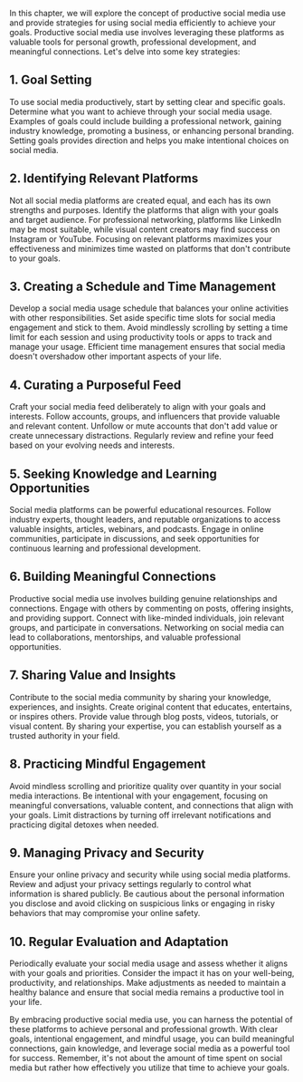 
In this chapter, we will explore the concept of productive social media use and provide strategies for using social media efficiently to achieve your goals. Productive social media use involves leveraging these platforms as valuable tools for personal growth, professional development, and meaningful connections. Let's delve into some key strategies:

**1. Goal Setting**
-------------------

To use social media productively, start by setting clear and specific goals. Determine what you want to achieve through your social media usage. Examples of goals could include building a professional network, gaining industry knowledge, promoting a business, or enhancing personal branding. Setting goals provides direction and helps you make intentional choices on social media.

**2. Identifying Relevant Platforms**
-------------------------------------

Not all social media platforms are created equal, and each has its own strengths and purposes. Identify the platforms that align with your goals and target audience. For professional networking, platforms like LinkedIn may be most suitable, while visual content creators may find success on Instagram or YouTube. Focusing on relevant platforms maximizes your effectiveness and minimizes time wasted on platforms that don't contribute to your goals.

**3. Creating a Schedule and Time Management**
----------------------------------------------

Develop a social media usage schedule that balances your online activities with other responsibilities. Set aside specific time slots for social media engagement and stick to them. Avoid mindlessly scrolling by setting a time limit for each session and using productivity tools or apps to track and manage your usage. Efficient time management ensures that social media doesn't overshadow other important aspects of your life.

**4. Curating a Purposeful Feed**
---------------------------------

Craft your social media feed deliberately to align with your goals and interests. Follow accounts, groups, and influencers that provide valuable and relevant content. Unfollow or mute accounts that don't add value or create unnecessary distractions. Regularly review and refine your feed based on your evolving needs and interests.

**5. Seeking Knowledge and Learning Opportunities**
---------------------------------------------------

Social media platforms can be powerful educational resources. Follow industry experts, thought leaders, and reputable organizations to access valuable insights, articles, webinars, and podcasts. Engage in online communities, participate in discussions, and seek opportunities for continuous learning and professional development.

**6. Building Meaningful Connections**
--------------------------------------

Productive social media use involves building genuine relationships and connections. Engage with others by commenting on posts, offering insights, and providing support. Connect with like-minded individuals, join relevant groups, and participate in conversations. Networking on social media can lead to collaborations, mentorships, and valuable professional opportunities.

**7. Sharing Value and Insights**
---------------------------------

Contribute to the social media community by sharing your knowledge, experiences, and insights. Create original content that educates, entertains, or inspires others. Provide value through blog posts, videos, tutorials, or visual content. By sharing your expertise, you can establish yourself as a trusted authority in your field.

**8. Practicing Mindful Engagement**
------------------------------------

Avoid mindless scrolling and prioritize quality over quantity in your social media interactions. Be intentional with your engagement, focusing on meaningful conversations, valuable content, and connections that align with your goals. Limit distractions by turning off irrelevant notifications and practicing digital detoxes when needed.

**9. Managing Privacy and Security**
------------------------------------

Ensure your online privacy and security while using social media platforms. Review and adjust your privacy settings regularly to control what information is shared publicly. Be cautious about the personal information you disclose and avoid clicking on suspicious links or engaging in risky behaviors that may compromise your online safety.

**10. Regular Evaluation and Adaptation**
-----------------------------------------

Periodically evaluate your social media usage and assess whether it aligns with your goals and priorities. Consider the impact it has on your well-being, productivity, and relationships. Make adjustments as needed to maintain a healthy balance and ensure that social media remains a productive tool in your life.

By embracing productive social media use, you can harness the potential of these platforms to achieve personal and professional growth. With clear goals, intentional engagement, and mindful usage, you can build meaningful connections, gain knowledge, and leverage social media as a powerful tool for success. Remember, it's not about the amount of time spent on social media but rather how effectively you utilize that time to achieve your goals.
